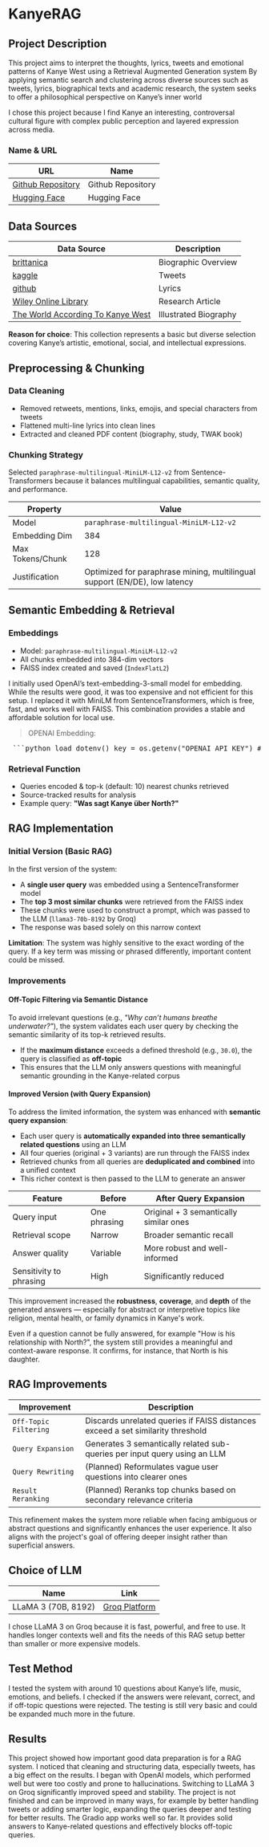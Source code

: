 # KanyeRAG

## Project Description

This project aims to interpret the thoughts, lyrics, tweets and emotional patterns of Kanye West using a Retrieval Augmented Generation system
By applying semantic search and clustering across diverse sources such as tweets, lyrics, biographical texts and academic research, the system seeks to offer a philosophical perspective on Kanye’s inner world

I chose this project because I find Kanye an interesting, controversal cultural figure with complex public perception and layered expression across media.

### Name & URL

|    URL       | Name |
|---------------|-----|
|[Github Repository](https://github.com/kitty365/Kanye_v2)| Github Repository|
|[Hugging Face](https://huggingface.co/spaces/kitty365/kanye?logs=container)| Hugging Face |

## Data Sources
| Data Source   | Description |
|---------------|-----|
|[brittanica](https://www.britannica.com/biography/Kanye-West)|Biographic Overview|
|[kaggle](https://www.kaggle.com/datasets/parthjuneja/kanye-west-tweets)| Tweets|
|[github](https://github.com/babyakja/GA_capstone_project)|Lyrics|
|[Wiley Online Library](https://onlinelibrary.wiley.com/doi/epdf/10.1002/aps.1768)| Research Article|
|[The World According To Kanye West](https://theworldaccordingtokanye.com)|Illustrated Biography|

**Reason for choice**: This collection represents a basic but diverse selection covering Kanye’s artistic, emotional, social, and intellectual expressions.

## Preprocessing & Chunking

### Data Cleaning
- Removed retweets, mentions, links, emojis, and special characters from tweets
- Flattened multi-line lyrics into clean lines
- Extracted and cleaned PDF content (biography, study, TWAK book)

### Chunking Strategy
Selected `paraphrase-multilingual-MiniLM-L12-v2` from Sentence-Transformers
because it balances multilingual capabilities, semantic quality, and performance.

| Property           | Value |
|--------------------|-------|
| Model              | `paraphrase-multilingual-MiniLM-L12-v2` |
| Embedding Dim      | 384   |
| Max Tokens/Chunk   | 128   |
| Justification      | Optimized for paraphrase mining, multilingual support (EN/DE), low latency |


## Semantic Embedding & Retrieval

### Embeddings
- Model: `paraphrase-multilingual-MiniLM-L12-v2`
- All chunks embedded into 384-dim vectors
- FAISS index created and saved (`IndexFlatL2`)

I initially used OpenAI’s text-embedding-3-small model for embedding. While the results were good, it was too expensive and not efficient for this setup. I replaced it with MiniLM from SentenceTransformers, which is free, fast, and works well with FAISS. This combination provides a stable and affordable solution for local use.

>OPENAI Embedding:
<pre> ```python load_dotenv() key = os.getenv("OPENAI_API_KEY") # PDFs pdf_paths = { "biography": "Input/Biography.pdf", "psychoanalysis": "Input/Psychoanalytics.pdf", "twak": "Input/TWAK.pdf" } # CSVs lyrics_path = "Input/LyricsWest.csv" tweets_path = "Input/KanyeTweets.csv" # PDF's und CSV's laden def load_pdf_text(file_path): doc = fitz.open(file_path) return "\n".join([page.get_text() for page in doc]) pdf_texts = {name: load_pdf_text(path) for name, path in pdf_paths.items()} lyrics_df = pd.read_csv(lyrics_path) tweets_df = pd.read_csv(tweets_path) ``` </pre>

### Retrieval Function
- Queries encoded & top-k (default: 10) nearest chunks retrieved
- Source-tracked results for analysis
- Example query: **"Was sagt Kanye über North?"**


## RAG Implementation

### Initial Version (Basic RAG)

In the first version of the system:

- A **single user query** was embedded using a SentenceTransformer model  
- The **top 3 most similar chunks** were retrieved from the FAISS index  
- These chunks were used to construct a prompt, which was passed to the LLM (`llama3-70b-8192` by Groq)  
- The response was based solely on this narrow context  

**Limitation**: The system was highly sensitive to the exact wording of the query. If a key term was missing or phrased differently, important content could be missed.

### Improvements

#### Off-Topic Filtering via Semantic Distance

To avoid irrelevant questions (e.g., *"Why can’t humans breathe underwater?"*), the system validates each user query by checking the semantic similarity of its top-k retrieved results.

- If the **maximum distance** exceeds a defined threshold (e.g., `30.0`), the query is classified as **off-topic**
- This ensures that the LLM only answers questions with meaningful semantic grounding in the Kanye-related corpus

#### Improved Version (with Query Expansion)

To address the limited information, the system was enhanced with **semantic query expansion**:

- Each user query is **automatically expanded into three semantically related questions** using an LLM  
- All four queries (original + 3 variants) are run through the FAISS index  
- Retrieved chunks from all queries are **deduplicated and combined** into a unified context  
- This richer context is then passed to the LLM to generate an answer

| Feature                 | Before                         | After Query Expansion                 |
|------------------------|----------------------------------|----------------------------------------|
| Query input            | One phrasing                    | Original + 3 semantically similar ones |
| Retrieval scope        | Narrow                          | Broader semantic recall                |
| Answer quality         | Variable                        | More robust and well-informed          |
| Sensitivity to phrasing| High                            | Significantly reduced                  |

This improvement increased the **robustness**, **coverage**, and **depth** of the generated answers — especially for abstract or interpretive topics like religion, mental health, or family dynamics in Kanye's work.

Even if a question cannot be fully answered, for example "How is his relationship with North?", the system still provides a meaningful and context-aware response. It confirms, for instance, that North is his daughter.

## RAG Improvements

| Improvement           | Description                                                                 |
|-----------------------|-----------------------------------------------------------------------------|
| `Off-Topic Filtering` | Discards unrelated queries if FAISS distances exceed a set similarity threshold |
| `Query Expansion`     | Generates 3 semantically related sub-queries per input query using an LLM   |
| `Query Rewriting`     | (Planned) Reformulates vague user questions into clearer ones               |
| `Result Reranking`    | (Planned) Reranks top chunks based on secondary relevance criteria          |

This refinement makes the system more reliable when facing ambiguous or abstract questions and significantly enhances the user experience. It also aligns with the project's goal of offering deeper insight rather than superficial answers.

## Choice of LLM

| Name                | Link |
|---------------------|------|
| LLaMA 3 (70B, 8192) | [Groq Platform](https://groq.com) |

I chose LLaMA 3 on Groq because it is fast, powerful, and free to use. It handles longer contexts well and fits the needs of this RAG setup better than smaller or more expensive models.

## Test Method

I tested the system with around 10 questions about Kanye’s life, music, emotions, and beliefs. I checked if the answers were relevant, correct, and if off-topic questions were rejected. The testing is still very basic and could be expanded much more in the future.

## Results

This project showed how important good data preparation is for a RAG system. I noticed that cleaning and structuring data, especially tweets, has a big effect on the results. I began with OpenAI models, which performed well but were too costly and prone to hallucinations. Switching to LLaMA 3 on Groq significantly improved speed and stability. The project is not finished and can be improved in many ways, for example by better handling tweets or adding smarter logic, expanding the queries deeper and testing for better results. The Gradio app works well so far. It provides solid answers to Kanye-related questions and effectively blocks off-topic queries.


